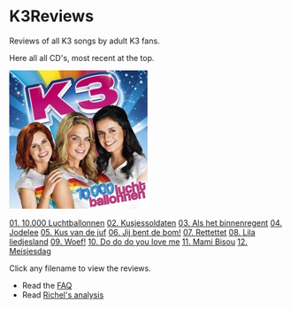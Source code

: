 # K3Reviews

Reviews of all K3 songs by adult K3 fans.

Here all all CD's, most recent at the top.

![10000 Luchtballonnen](Reviews/10000Luchtballonnen.jpg)

[01. 10.000 Luchtballonnen](Reviews/10000Luchtballonnen.md)
[02. Kusjessoldaten](Reviews/Kusjessoldaten.md)
[03. Als het binnenregent](Reviews/AlsHetBinnenRegent.md)
[04. Jodelee](Reviews/Jodelee.md)
[05. Kus van de juf](Reviews/KusVanDeJuf.md)
[06. Jij bent de bom!](Reviews/JijBentDeBom.md)
[07. Rettettet](Reviews/Rettettet.md)
[08. Lila liedjesland](Reviews/LilaLiedjesland.md)
[09. Woef!](Reviews/Woef.md)
[10. Do do do you love me](Reviews/DoDoDoYouLoveMe.md)
[11. Mami Bisou](Reviews/MamiBisou.md)
[12. Meisjesdag](Reviews/Meisjesdag.md)

Click any filename to view the reviews.

 * Read the [FAQ](Faq.md)
 * Read [Richel's analysis](AnalysisRichel.md)

